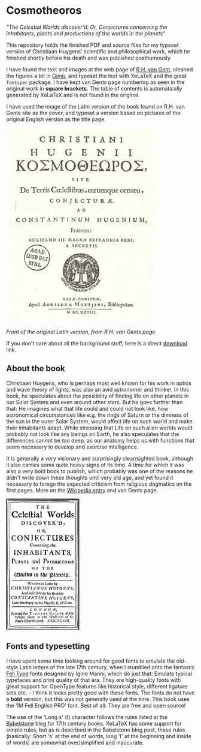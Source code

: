 Cosmotheoros
============

*"The Celestial Worlds discover'd: Or, Conjectures concerning the inhabitants, plants and productions of the worlds in the planets"*


This repository holds the finished PDF and source files for my typeset version of Christiaan Huygens' scientific and philosophical work, which he finished shortly before his death and was published posthumously.

I have found the text and images at the web page of [R.H. van Gent], cleaned the figures a bit in [Gimp], and typeset the text with XeLaTeX and the great `fontspec` package. I have kept van Gents page numbering as seen in the original work in **square brackets**. The table of contents is automatically generated by XeLaTeX and is not found in the original.

I have used the image of the Latin version of the book found on R.H. van Gents site as the cover, and typeset a version based on pictures of the original English version as the title page. 

![Front of the original Latin version, from R.H. van Gents page](Images/ct_title_sm_la.jpg)

*Front of the original Latin version, from R.H. van Gents page.*

If you don't care about all the background stuff, here is a direct [download] link.




## About the book

Christiaan Huygens, who is perhaps most well known for his work in optics and wave theory of lights, was also an avid astronomer and thinker. In this book, he speculates about the possibility of finding life on other planets in our Solar System and even around other stars. But he goes further than that: He imagines what that life could and could not look like, how astronomical circumstances like e.g. the rings of Saturn or the dimness of the sun in the outer Solar System, would affect life on such world and make their inhabitants adapt. While stressing that Life on such alien worlds would probably not look like any beings on Earth, he also speculates that the differences cannot be *too* deep, as our anatomy helps us with functions that seem necessary to develop and exercise intelligence.

It is generally a very visionary and surprisingly clear/sighted book, although it also carries some quite heavy signs of its time. A time for which it was also a very bold book to publish, which probably was one of the reasons he didn't write down these thoughts until very old age, and yet found it necessary to forego the expected criticism from religious dogmatics on the first pages. More on the [Wikipedia entry] and van Gents page.

![Title page from original English version](Images/title_page.jpg)





## Fonts and typesetting

I have spent some time looking around for good fonts to emulate the old-style Latin letters of the late 17th century, when I stumbled onto the fantastic [Fell Type] fonts designed by Igino Marini, which do just that: Emulate typical typefaces and print quality of that era. They are high-quality fonts with great support for OpenType features like historical style, different ligature sets etc. - I think it looks pretty good with these fonts. The fonts do not have a **bold** version, but this was not generally used at the time. This book uses the 'IM Fell English PRO' font. Best of all: They are free and open source!

The use of the 'Long s'  (ſ) character follows the rules listed at the [Babelstone] blog for 17th century books. XeLaTeX has some support for simple rules, but as is described in the Babelstone blog post, these rules (basically: Short 's' at the end of words, long 'ſ' at the beginning and inside of words) are somewhat over/simplified and inaccurate.




[download]: ./cosmotheoros.pdf
[R.H. van Gent]: http://www.staff.science.uu.nl/~gent0113/huygens/huygens_ct_en.htm
[Gimp]: http://www.gimp.org
[Fell Type]: http://iginomarini.com/fell/the-revival-fonts/
[Babelstone]: http://babelstone.blogspot.se/2006/06/rules-for-long-s.html
[Wikipedia entry]: http://en.wikipedia.org/wiki/Christiaan_Huygens#Cosmotheoros
